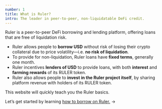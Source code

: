 ```yaml
---
number: 1
title: What is Ruler?
intro: The leader in peer-to-peer, non-liquidatable DeFi credit.
---
```


Ruler is a peer-to-peer DeFi borrowing and lending platform, offering loans that are free of liquidation risk.

- Ruler allows people to **borrow USD** without risk of losing their crypto collateral due to price volatility—i.e. **no risk of liquidation**.
- To provide for non-liquidation, Ruler loans have **fixed terms**, generally one month.
- Ruler incentives **lenders of USD** to provide loans, with both **interest** and **farming rewards** of its RULER token.
- Ruler also allows people to **invest in the Ruler project itself**, by sharing platform revenue with holders of its RULER token.

This website will quickly teach you the Ruler basics.

Let’s get started by learning [how to borrow on Ruler.](/borrow/) →